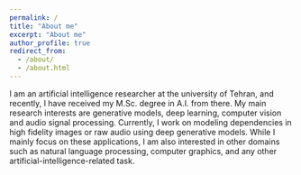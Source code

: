 ```yaml
---
permalink: /
title: "About me"
excerpt: "About me"
author_profile: true
redirect_from: 
  - /about/
  - /about.html
---
```


I am an artificial intelligence researcher at the university of Tehran, and recently, I have received my M.Sc. degree in A.I. from there. My main research interests are generative models, deep learning, computer vision and audio signal processing. Currently, I work on modeling dependencies in high fidelity images or raw audio using deep generative models. While I mainly focus on these applications, I am also interested in other domains such as natural language processing, computer graphics, and any other artificial-intelligence-related task.
